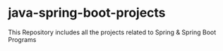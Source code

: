 # java-spring-boot-projects
This Repository includes all the projects related to Spring &amp; Spring Boot Programs
